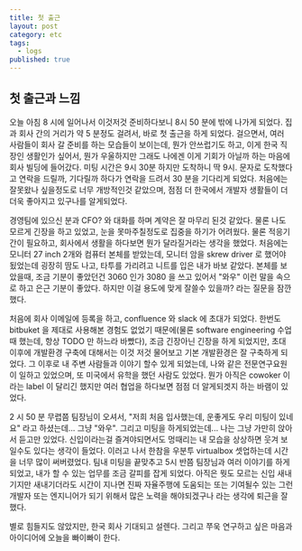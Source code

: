 ```yaml
---
title: 첫 출근
layout: post
category: etc
tags:
  - logs
published: true
---
```


## 첫 출근과 느낌

오늘 아침 8 시에 일어나서 이것저것 준비하다보니 8시 50 분에 밖에 나가게 되었다. 집과 회사 간의 거리가 약 5 분정도 걸려서, 바로 첫 출근을 하게 되었다. 걸으면서, 여러 사람들이 회사 갈 준비를 하는 모습들이 보이는데, 뭔가 안쓰럽기도 하고, 이게 한국 직장인 생활인가 싶어서, 뭔가 우울하지만 그래도 나에겐 이게 기회가 아닐까 하는 마음에 회사 빌딩에 들어갔다. 미팅 시간은 9시 30분 하지만 도착하니 딱 9시. 문자로 도착했다고 연락을 드릴까, 기다릴까 하다가 연락을 드려서 30 분을 기다리게 되었다. 처음에는 잘못왔나 싶을정도로 너무 개방적인것 같았으며, 점점 더 한국에서 개발자 생활들이 더더욱 좋아지고 있구나를 알게되었다.

경영팀에 있으신 분과 CFO? 와 대화를 하며 계약은 잘 마무리 된것 같았다. 물론 나도 모르게 긴장을 하고 있었고, 눈을 못마주칠정도로 집중을 하기가 어려웠다. 물론 적응기간이 필요하고, 회사에서 생활을 하다보면 뭔가 달라질거라는 생각을 했었다. 처음에는 모니터 27 inch 2개와 컴퓨터 본체를 받았는데, 모니터 암을 skrew driver 로 했어야 됬었는데 굉장히 땀도 나고, 타투를 가리려고 니트를 입은 내가 바보 같았다. 본체를 보았을때, 조금 기분이 좋았던건 3060 인가 3080 을 쓰고 있어서 "와우" 이런 말을 속으로 하고 은근 기분이 좋았다. 하지만 이걸 용도에 맞게 잘쓸수 있을까? 라는 질문을 잠깐 했다.

처음에 회사 이메일에 등록을 하고, confluence 와 slack 에 초대가 되었다. 한번도 bitbuket 을 제대로 사용해본 경험도 없었기 때문에(물론 software engineering 수업때 했는데, 항상 TODO 만 하느라 바빴다), 조금 긴장아닌 긴장을 하게 되었지만, 초대 이후에 개발환경 구축에 대해서는 이것 저것 물어보고 기본 개발환경은 잘 구축하게 되었다. 그 이후로 내 주변 사람들과 이야기 할수 있게 되었는데, 나와 같은 전문연구요원이 일하고 있었으며, 또 미국에서 유학을 했던 사람도 있었다. 뭔가 아직은 cowoker 이라는 label 이 달리긴 했지만 여러 협업을 하다보면 점점 더 알게되겟지 하는 바램이 있었다.

2 시 50 분 무렵쯤 팀장님이 오셔서, "저희 처음 입사했는데, 운좋게도 우리 미팅이 있네요" 라고 하셨는데... 그냥 "와우". 그리고 미팅을 하게되었는데... 나는 그냥 가만히 앉아서 듣고만 있었다. 신입이라는걸 즐겨야되면서도 멍때리는 내 모습을 상상하면 웃겨 보일수도 있다는 생각이 들었다. 이러고 나서 한참을 우분투 virtualbox 셋업하는데 시간을 너무 많이 써버렸었다. 팀내 미팅을 끝맞추고 5시 반쯤 팀장님과 여러 이야기를 하게 되었고, 내가 할 수 있는 업무를 조금 갈피를 잡게 되었다. 아직은 뭣도 모르는 신입 새내기지만 새내기더라도 시간이 지나면 진짜 자율주행에 도움되는 또는 기여될수 있는 그런 개발자 또는 엔지니어가 되기 위해서 많은 노력을 해야되겠구나 라는 생각에 퇴근을 잘했다.

별로 힘들지도 않았지만, 한국 회사 기대되고 설렌다. 그리고 쭈욱 연구하고 싶은 마음과 아이디어에 오늘을 빠이빠이 한다.
